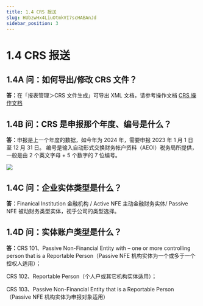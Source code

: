 ```yaml
---
title: 1.4 CRS 报送
slug: HUbzwHx4LiuOtmkVI7scHABAnJd
sidebar_position: 3
---
```



# 1.4 CRS 报送

## 1.4A 问：如何导出/修改 CRS 文件？

<b>答：</b>在「报表管理＞CRS 文件生成」可导出 XML 文档，请参考操作文档 [CRS 操作文档](./Zf8xwz6teiNduAkCSPmcEf1mn4b)


## 1.4B 问：CRS 是申报那个年度、编号是什么？

<b>答：</b>申报是上一个年度的数据，如今年为 2024 年，需要申报 2023 年 1 月 1 日至 12 月 31 日。
编号是输入自动形式交换财务帐户资料（AEOI）税务局所提供，一般是由 2 个英文字母 + 5 个数字的 7 位编号。

<img src="/assets/Mo0nbouPxoxfL0xBR5IcemPondf.png" src-width="2496" src-height="1084" align="center"/>

## 1.4C 问：企业实体类型是什么？

<b>答：</b>Finanical Institution 金融机构 / Active NFE 主动金融财务实体/ Passive NFE 被动财务类型实体，视乎公司的类型选择。

## 1.4D 问：实体账户类型是什么？

<b>答：</b>CRS 101、Passive Non-Financial Entity with – one or more controlling person that is a Reportable Person（Passive NFE 机构实体为一个或多于一个控权人适用）；

CRS 102、Reportable Person（个人户或其它机构实体适用）；

CRS 103、Passive Non-Financial Entity that is a Reportable Person（Passive NFE 机构实体为申报对象适用）

